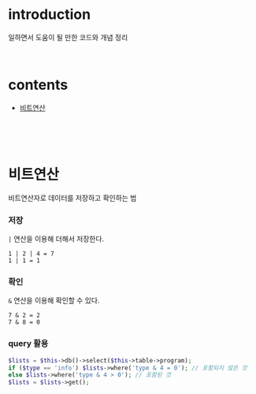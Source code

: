 # introduction
일하면서 도움이 될 만한 코드와 개념 정리

<br />

# contents
- [비트연산](#bitwise-operation)

<br />
<br />
<br />

<a name="bitwise-operation"></a>

# 비트연산
비트연산자로 데이터를 저장하고 확인하는 법

### 저장
`|` 연산을 이용해 더해서 저장한다.
```
1 | 2 | 4 = 7
1 | 1 = 1
```

### 확인
`&` 연산을 이용해 확인할 수 있다.
```
7 & 2 = 2
7 & 8 = 0
```

### query 활용
```php
$lists = $this->db()->select($this->table->program);
if ($type == 'info') $lists->where('type & 4 = 0'); // 포함되지 않은 것
else $lists->where('type & 4 > 0'); // 포함된 것
$lists = $lists->get();
```

<br />